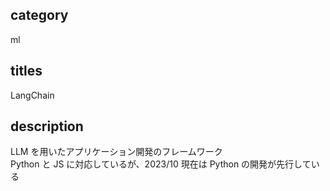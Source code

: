 ## category

ml

## titles

LangChain

## description

LLM を用いたアプリケーション開発のフレームワーク  
Python と JS に対応しているが、2023/10 現在は Python の開発が先行している
